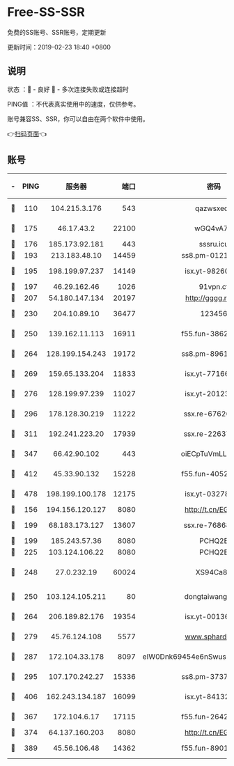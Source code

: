 # Free-SS-SSR

免费的SS账号、SSR账号，定期更新

更新时间：2019-02-23 18:40 +0800

## 说明

状态     ：🙂 - 良好 🙁 - 多次连接失败或连接超时

PING值   ：不代表真实使用中的速度，仅供参考。

账号兼容SS、SSR，你可以自由在两个软件中使用。

👉[扫码页面](https://liesauer.github.io/free-ss-ssr.github.io/)👈

## 账号

|-|PING|服务器|端口|密码|加密方式|区域|
|:----:|:----:|:-----:|-----:|:----:|:----:|:----:|
|🙂|110|104.215.3.176|543|qazwsxedc|aes-256-gcm|JP|
|🙂|175|46.17.43.2|22100|wGQ4vA7D|aes-256-gcm|RU|
|🙂|176|185.173.92.181|443|sssru.icu|rc4-md5|RU|
|🙂|193|213.183.48.10|14459|ss8.pm-01218790|rc4-md5|RU|
|🙂|195|198.199.97.237|14149|isx.yt-98260741|aes-256-cfb|US|
|🙂|197|46.29.162.46|1026|91vpn.cf|rc4-md5|RU|
|🙂|207|54.180.147.134|20197|http://gggg.rocks|chacha20|KR|
|🙂|230|204.10.89.10|36477|123456|aes-256-cfb|US|
|🙂|250|139.162.11.113|16911|f55.fun-38620708|aes-256-cfb|SG|
|🙂|264|128.199.154.243|19172|ss8.pm-89617917|aes-256-cfb|SG|
|🙂|269|159.65.133.204|11833|isx.yt-77166284|aes-256-cfb|SG|
|🙂|276|128.199.97.239|11027|isx.yt-20123297|aes-256-cfb|SG|
|🙂|296|178.128.30.219|11222|ssx.re-67626834|aes-256-cfb|SG|
|🙂|311|192.241.223.20|17939|ssx.re-22637861|aes-256-cfb|US|
|🙂|347|66.42.90.102|443|oiECpTuVmLLxk4Ts|aes-256-cfb|US|
|🙂|412|45.33.90.132|15228|f55.fun-40522373|aes-256-cfb|US|
|🙂|478|198.199.100.178|12175|isx.yt-03278448|aes-256-cfb|US|
|🙂|156|194.156.120.127|8080|http://t.cn/EGJIyrl|rc4-md5|RU|
|🙂|199|68.183.173.127|13607|ssx.re-76868937|aes-256-cfb|US|
|🙂|199|185.243.57.36|8080|PCHQ2E|rc4-md5|US|
|🙂|225|103.124.106.22|8080|PCHQ2E|rc4-md5|US|
|🙂|248|27.0.232.19|60024|XS94Ca8K|xchacha20-ietf-poly1305|HK|
|🙂|250|103.124.105.211|80|dongtaiwang.com|aes-256-cfb|US|
|🙂|264|206.189.82.176|19354|isx.yt-00136364|aes-256-cfb|SG|
|🙂|279|45.76.124.108|5577|www.sphard.com|aes-256-cfb|AU|
|🙂|287|172.104.33.178|8097|eIW0Dnk69454e6nSwuspv9DmS201tQ0D|aes-256-cfb|SG|
|🙂|295|107.170.242.27|15336|ss8.pm-37378232|aes-256-cfb|US|
|🙂|406|162.243.134.187|16099|isx.yt-84132635|aes-256-cfb|US|
|🙁|367|172.104.6.17|17115|f55.fun-26427842|aes-256-cfb|US|
|🙁|374|64.137.160.203|8080|http://t.cn/EGJIyrl|rc4-md5|CA|
|🙁|389|45.56.106.48|14362|f55.fun-89010731|aes-256-cfb|US|
